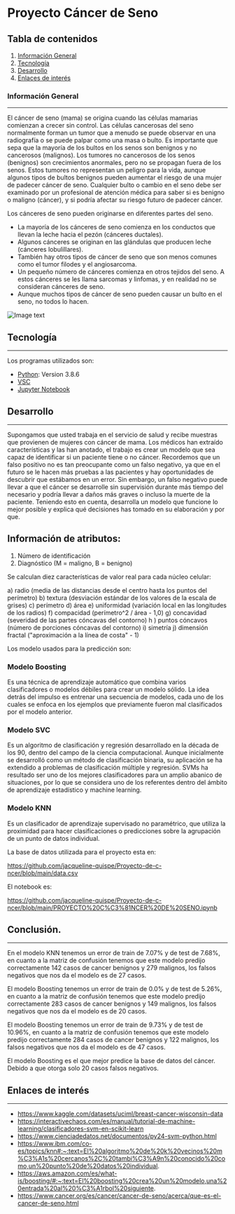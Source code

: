 # Proyecto Cáncer de Seno






## Tabla de contenidos
1. [Información General](#general-info)
2. [Tecnología](#technologies)
3. [Desarrollo](#installation)
4. [Enlaces de interés](#collaboration)


### Información General
***
El cáncer de seno (mama) se origina cuando las células mamarias comienzan a crecer sin control. Las células cancerosas del seno normalmente forman un tumor que a menudo se puede observar en una radiografía o se puede palpar como una masa o bulto.
Es importante que sepa que la mayoría de los bultos en los senos son benignos y no cancerosos (malignos). Los tumores no cancerosos de los senos (benignos) son crecimientos anormales, pero no se propagan fuera de los senos. Estos tumores no representan un peligro para la vida, aunque algunos tipos de bultos benignos pueden aumentar el riesgo de una mujer de padecer cáncer de seno. Cualquier bulto o cambio en el seno debe ser examinado por un profesional de atención médica para saber si es benigno o maligno (cáncer), y si podría afectar su riesgo futuro de padecer cáncer. 

Los cánceres de seno pueden originarse en diferentes partes del seno.

* La mayoría de los cánceres de seno comienza en los conductos que llevan la leche hacia el pezón (cánceres ductales).
* Algunos cánceres se originan en las glándulas que producen leche (cánceres lobulillares).
* También hay otros tipos de cáncer de seno que son menos comunes como el tumor filodes y el angiosarcoma.
* Un pequeño número de cánceres comienza en otros tejidos del seno. A estos cánceres se les llama sarcomas y linfomas, y en realidad no se consideran cánceres de seno.
* Aunque muchos tipos de cáncer de seno pueden causar un bulto  en el seno, no todos lo hacen. 


![Image text](https://colon15.com/wp-content/uploads/2019/08/sintomas-iniciales-cancer-mama.jpg)


## Tecnología
***
Los programas utilizados son:
* [Python](https://www.python.org/): Version 3.8.6
* [VSC](https://code.visualstudio.com/)
* [Jupyter Notebook](https://jupyter.org/)


## Desarrollo
***
Supongamos que usted trabaja en el servicio de salud y recibe muestras que provienen de mujeres con cáncer de mama.
Los médicos han extraído características y las han anotado, el trabajo es crear un modelo que sea capaz de identificar si un paciente tiene o no cáncer.
Recordemos que un falso positivo no es tan preocupante como un falso negativo, ya que en el futuro se le hacen más pruebas a las pacientes y hay oportunidades de descubrir que estábamos en un error.
Sin embargo, un falso negativo puede llevar a que el cáncer se desarrolle sin supervisión durante más tiempo del necesario y podría llevar a daños más graves o incluso la muerte de la paciente.
Teniendo esto en cuenta, desarrolla un modelo que funcione lo mejor posible y explica qué decisiones has tomado en su elaboración y por que.

## Información de atributos:

1) Número de identificación
2) Diagnóstico (M = maligno, B = benigno)

Se calculan diez características de valor real para cada núcleo celular:

a) radio (media de las distancias desde el centro hasta los puntos del perímetro)
b) textura (desviación estándar de los valores de la escala de grises)
c) perímetro
d) área
e) uniformidad (variación local en las longitudes de los radios)
f) compacidad (perímetro^2 / área - 1,0)
g) concavidad (severidad de las partes cóncavas del contorno)
h ) puntos cóncavos (número de porciones cóncavas del contorno)
i) simetría
j) dimensión fractal ("aproximación a la línea de costa" - 1)

Los modelo usados para la predicción son: 

### Modelo Boosting

Es una técnica de aprendizaje automático que combina varios clasificadores o modelos débiles para crear un modelo sólido. La idea detrás del impulso es entrenar una secuencia de modelos, cada uno de los cuales se enfoca en los ejemplos que previamente fueron mal clasificados por el modelo anterior.

### Modelo SVC

Es un algoritmo de clasificación y regresión desarrollado en la década de los 90, dentro del campo de la ciencia computacional. Aunque inicialmente se desarrolló como un método de clasificación binaria, su aplicación se ha extendido a problemas de clasificación múltiple y regresión. SVMs ha resultado ser uno de los mejores clasificadores para un amplio abanico de situaciones, por lo que se considera uno de los referentes dentro del ámbito de aprendizaje estadístico y machine learning.

### Modelo KNN

Es un clasificador de aprendizaje supervisado no paramétrico, que utiliza la proximidad para hacer clasificaciones o predicciones sobre la agrupación de un punto de datos individual.

La base de datos utilizada para el proyecto esta en:

https://github.com/jacqueline-quispe/Proyecto-de-c-ncer/blob/main/data.csv

El notebook es:

https://github.com/jacqueline-quispe/Proyecto-de-c-ncer/blob/main/PROYECTO%20C%C3%81NCER%20DE%20SENO.ipynb

## Conclusión.
***

En el modelo KNN tenemos un error de train de 7.07% y de test de 7.68%, en cuanto a la matriz de confusión tenemos que este modelo predijo correctamente 142 casos de cancer benignos y 279 malignos, los falsos negativos que nos da el modelo es de 27 casos.

El modelo Boosting tenemos un error de train de 0.0% y de test de 5.26%, en cuanto a la matriz de confusión tenemos que este modelo predijo correctamente 283 casos de cancer benignos y 149 malignos, los falsos negativos que nos da el modelo es de 20 casos.

El modelo Boosting tenemos un error de train de 9.73% y de test de 10.96%, en cuanto a la matriz de confusión tenemos que este modelo predijo correctamente 284 casos de cancer benignos y 122 malignos, los falsos negativos que nos da el modelo es de 47 casos.

El modelo Boosting es el que mejor predice la base de datos del cáncer. Debido a que otorga solo 20 casos falsos negativos.

## Enlaces de interés
***
* https://www.kaggle.com/datasets/uciml/breast-cancer-wisconsin-data
* https://interactivechaos.com/es/manual/tutorial-de-machine-learning/clasificadores-svm-en-scikit-learn
* https://www.cienciadedatos.net/documentos/py24-svm-python.html
* https://www.ibm.com/co-es/topics/knn#:~:text=El%20algoritmo%20de%20k%20vecinos%20m%C3%A1s%20cercanos%2C%20tambi%C3%A9n%20conocido%20como,un%20punto%20de%20datos%20individual.
* https://aws.amazon.com/es/what-is/boosting/#:~:text=El%20boosting%20crea%20un%20modelo,una%20entrada%20al%20%C3%A1rbol%20siguiente.
* https://www.cancer.org/es/cancer/cancer-de-seno/acerca/que-es-el-cancer-de-seno.html

##

